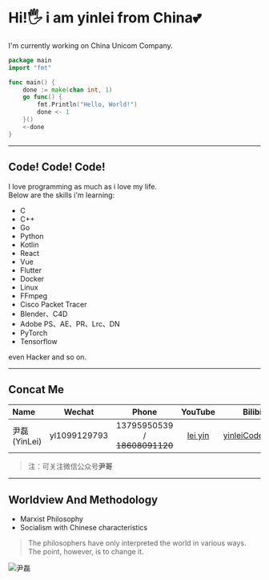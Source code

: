 # Hi!🖐️ i am **yinlei** from China💕

I'm currently working on China Unicom Company.

```go 
package main 
import "fmt"

func main() {
    done := make(chan int, 1)
    go func() {
        fmt.Println("Hello, World!")
        done <- 1
    }()
    <-done
}
```

***

## Code! Code! Code!
I love programming as much as i love my life.  
Below are the skills i'm learning:
- C
- C++
- Go
- Python
- Kotlin
- React
- Vue
- Flutter
- Docker
- Linux
- FFmpeg
- Cisco Packet Tracer
- Blender、C4D
- Adobe PS、AE、PR、Lrc、DN
- PyTorch
- Tensorflow

even Hacker and so on.

***

## Concat Me

| Name | Wechat | Phone | YouTube | Bilibili |
| :--- | :---: | :---: | :---: | ---: |
| 尹磊(YinLei) | yl1099129793 | 13795950539 / ~~18608091120~~ | [lei yin](https://www.youtube.com/channel/UClg53fJlRO-5GAwGoHjxP0A) | [yinleiCoder](https://space.bilibili.com/355529756?spm_id_from=333.976.0.0) |

> 注：可关注微信公众号**尹哥**

***

## Worldview And Methodology

- Marxist Philosophy
- Socialism with Chinese characteristics

> The philosophers have only interpreted the world in various ways.  
>  The point, however, is to change it.

![尹磊](https://img.zcool.cn/community/01308c5e550d45a80120a8958c9502.gif)